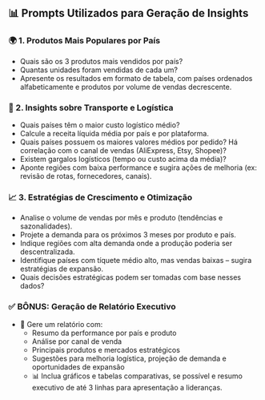 ## 📊 Prompts Utilizados para Geração de Insights

### 🌍 1. Produtos Mais Populares por País
- Quais são os 3 produtos mais vendidos por país?
- Quantas unidades foram vendidas de cada um?
- Apresente os resultados em formato de tabela, com países ordenados alfabeticamente e produtos por volume de vendas decrescente.

### 🚚 2. Insights sobre Transporte e Logística
- Quais países têm o maior custo logístico médio?
- Calcule a receita líquida média por país e por plataforma.
- Quais países possuem os maiores valores médios por pedido? Há correlação com o canal de vendas (AliExpress, Etsy, Shopee)?
- Existem gargalos logísticos (tempo ou custo acima da média)?
- Aponte regiões com baixa performance e sugira ações de melhoria (ex: revisão de rotas, fornecedores, canais).

### 📈 3. Estratégias de Crescimento e Otimização
- Analise o volume de vendas por mês e produto (tendências e sazonalidades).
- Projete a demanda para os próximos 3 meses por produto e país.
- Indique regiões com alta demanda onde a produção poderia ser descentralizada.
- Identifique países com tíquete médio alto, mas vendas baixas – sugira estratégias de expansão.
- Quais decisões estratégicas podem ser tomadas com base nesses dados?

### ✅ BÔNUS: Geração de Relatório Executivo
- 📝 Gere um relatório com:
  - Resumo da performance por país e produto
  - Análise por canal de venda
  - Principais produtos e mercados estratégicos
  - Sugestões para melhoria logística, projeção de demanda e oportunidades de expansão
  - 📊 Inclua gráficos e tabelas comparativas, se possível e resumo executivo de até 3 linhas para apresentação a lideranças.

